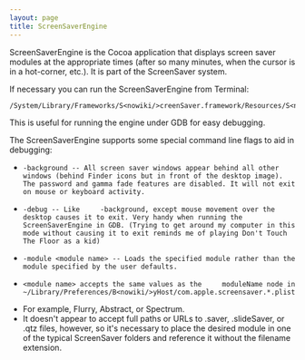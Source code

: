 ```yaml
---
layout: page
title: ScreenSaverEngine
---
```


ScreenSaverEngine is the Cocoa application that displays screen saver modules at the appropriate times (after so many minutes, when the cursor is in a hot-corner, etc.). It is part of the ScreenSaver system.

If necessary you can run the ScreenSaverEngine from Terminal:

    /System/Library/Frameworks/S<nowiki/>creenSaver.framework/Resources/S<nowiki/>creenSaverEngine.app/Contents/M<nowiki/>acOS/S<nowiki/>creenSaverEngine

This is useful for running the engine under GDB for easy debugging.

The ScreenSaverEngine supports some special command line flags to aid in debugging:


*     -background -- All screen saver windows appear behind all other windows (behind Finder icons but in front of the desktop image). The password and gamma fade features are disabled. It will not exit on mouse or keyboard activity.
*     -debug -- Like     -background, except mouse movement over the desktop causes it to exit. Very handy when running the ScreenSaverEngine in GDB. (Trying to get around my computer in this mode without causing it to exit reminds me of playing Don't Touch The Floor as a kid)
*     -module <module name> -- Loads the specified module rather than the module specified by the user defaults.

*     <module name> accepts the same values as the     moduleName node in     ~/Library/Preferences/B<nowiki/>yHost/com.apple.screensaver.*.plist
* For example,     Flurry,     Abstract, or     Spectrum.
* It doesn't appear to accept full paths or URLs to     .saver,     .slideSaver, or     .qtz files, however, so it's necessary to place the desired module in one of the typical ScreenSaver folders and reference it without the filename extension.

